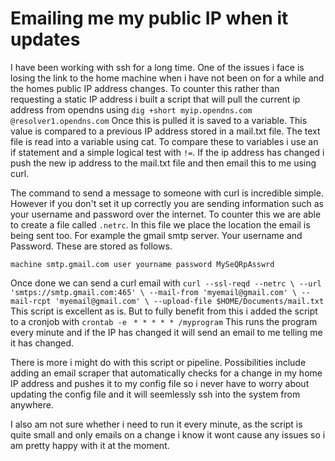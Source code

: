 # Emailing me my public IP when it updates

I have been working with ssh for a long time. One of the issues i face is losing the link to the home machine when i have not been on for a while and the homes public IP address changes. To counter this rather than requesting a static IP address i built a script that will pull the current ip address from opendns using
`dig +short myip.opendns.com @resolver1.opendns.com`
Once this is pulled it is saved to a variable. This value is compared to a previous IP address stored in a mail.txt file. The text file is read into a variable using cat. To compare these to variables i use an if statement and a simple logical test with `!=`. If the ip address has changed i push the new ip address to the mail.txt file and then email this to me using curl. 

The command to send a message to someone with curl is incredible simple. However if you don't set it up correctly you are sending information such as your username and password over the internet. To counter this we are able to create a file called `.netrc`. In this file we place the location the email is being sent too. For example the gmail smtp server. Your username and Password. These are stored as follows.

`
machine smtp.gmail.com
user yourname
password MySeQRpAsswrd
`

Once done we can send a curl email with
`curl --ssl-reqd --netrc \
--url 'smtps://smtp.gmail.com:465' \
--mail-from 'myemail@gmail.com' \
--mail-rcpt 'myemail@gmail.com' \
--upload-file $HOME/Documents/mail.txt
`
This script is excellent as is. But to fully benefit from this i added the script to a cronjob with
`crontab -e`
` * * * * * /myprogram`
This runs the program every minute and if the IP has changed it will send an email to me telling me it has changed.

There is more i might do with this script or pipeline. Possibilities include adding an email scraper that automatically checks for a change in my home IP address and pushes it to my config file so i never have to worry about updating the config file and it will seemlessly ssh into the system from anywhere.

I also am not sure whether i need to run it every minute, as the script is quite small and only emails on a change i know it wont cause any issues so i am pretty happy with it at the moment.

